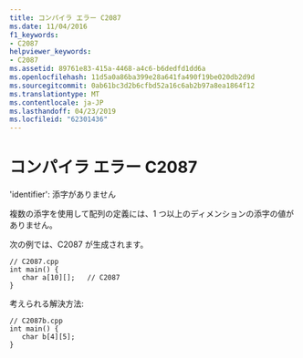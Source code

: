 ```yaml
---
title: コンパイラ エラー C2087
ms.date: 11/04/2016
f1_keywords:
- C2087
helpviewer_keywords:
- C2087
ms.assetid: 89761e83-415a-4468-a4c6-b6dedfd1dd6a
ms.openlocfilehash: 11d5a0a86ba399e28a641fa490f19be020db2d9d
ms.sourcegitcommit: 0ab61bc3d2b6cfbd52a16c6ab2b97a8ea1864f12
ms.translationtype: MT
ms.contentlocale: ja-JP
ms.lasthandoff: 04/23/2019
ms.locfileid: "62301436"
---
```

# <a name="compiler-error-c2087"></a>コンパイラ エラー C2087

'identifier': 添字がありません

複数の添字を使用して配列の定義には、1 つ以上のディメンションの添字の値がありません。

次の例では、C2087 が生成されます。

```
// C2087.cpp
int main() {
   char a[10][];   // C2087
}
```

考えられる解決方法:

```
// C2087b.cpp
int main() {
   char b[4][5];
}
```